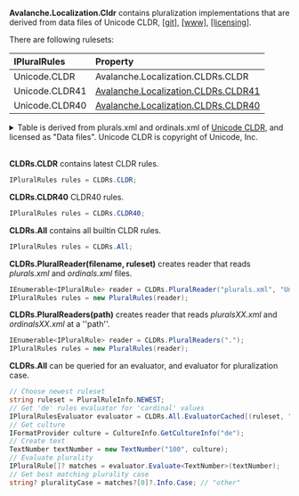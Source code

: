 ﻿<b>Avalanche.Localization.Cldr</b> contains pluralization implementations that are derived from data files of Unicode CLDR, 
[[git]](https://github.com/tagcode/Avalanche.Localization/tree/main/Avalanche.Localization.Cldr), 
[[www]](https://avalanche.fi/Avalanche.Core/Avalanche.Localization/docs/pluralization/cldrs.html), 
[[licensing]](https://avalanche.fi/Avalanche.Core/license/index.html).

There are following rulesets:

| IPluralRules | Property |
|:---------|:--------|
| Unicode.CLDR   | Avalanche.Localization.CLDRs.CLDR |
| Unicode.CLDR41 | [Avalanche.Localization.CLDRs.CLDR41](xref:Unicode.CLDR41)  |
| Unicode.CLDR40 | [Avalanche.Localization.CLDRs.CLDR40](xref:Unicode.CLDR40)  |

<details>
    <summary>Table is derived from plurals.xml and ordinals.xml of <a href="https://cldr.unicode.org/">Unicode CLDR</a>, and licensed as "Data files". Unicode CLDR is copyright of Unicode, Inc.</summary>
    <pre>
UNICODE, INC. LICENSE AGREEMENT - DATA FILES AND SOFTWARE

See Terms of Use for definitions of Unicode Inc.'s
Data Files and Software.

NOTICE TO USER: Carefully read the following legal agreement.
BY DOWNLOADING, INSTALLING, COPYING OR OTHERWISE USING UNICODE INC.'S
DATA FILES ("DATA FILES"), AND/OR SOFTWARE ("SOFTWARE"),
YOU UNEQUIVOCALLY ACCEPT, AND AGREE TO BE BOUND BY, ALL OF THE
TERMS AND CONDITIONS OF THIS AGREEMENT.
IF YOU DO NOT AGREE, DO NOT DOWNLOAD, INSTALL, COPY, DISTRIBUTE OR USE
THE DATA FILES OR SOFTWARE.

COPYRIGHT AND PERMISSION NOTICE

Copyright © 1991-2021 Unicode, Inc. All rights reserved.
Distributed under the Terms of Use in https://www.unicode.org/copyright.html.

Permission is hereby granted, free of charge, to any person obtaining
a copy of the Unicode data files and any associated documentation
(the "Data Files") or Unicode software and any associated documentation
(the "Software") to deal in the Data Files or Software
without restriction, including without limitation the rights to use,
copy, modify, merge, publish, distribute, and/or sell copies of
the Data Files or Software, and to permit persons to whom the Data Files
or Software are furnished to do so, provided that either
(a) this copyright and permission notice appear with all copies
of the Data Files or Software, or
(b) this copyright and permission notice appear in associated
Documentation.

THE DATA FILES AND SOFTWARE ARE PROVIDED "AS IS", WITHOUT WARRANTY OF
ANY KIND, EXPRESS OR IMPLIED, INCLUDING BUT NOT LIMITED TO THE
WARRANTIES OF MERCHANTABILITY, FITNESS FOR A PARTICULAR PURPOSE AND
NONINFRINGEMENT OF THIRD PARTY RIGHTS.
IN NO EVENT SHALL THE COPYRIGHT HOLDER OR HOLDERS INCLUDED IN THIS
NOTICE BE LIABLE FOR ANY CLAIM, OR ANY SPECIAL INDIRECT OR CONSEQUENTIAL
DAMAGES, OR ANY DAMAGES WHATSOEVER RESULTING FROM LOSS OF USE,
DATA OR PROFITS, WHETHER IN AN ACTION OF CONTRACT, NEGLIGENCE OR OTHER
TORTIOUS ACTION, ARISING OUT OF OR IN CONNECTION WITH THE USE OR
PERFORMANCE OF THE DATA FILES OR SOFTWARE.

Except as contained in this notice, the name of a copyright holder
shall not be used in advertising or otherwise to promote the sale,
use or other dealings in these Data Files or Software without prior
written authorization of the copyright holder.
    </pre>
</details>

<br>

<b>CLDRs.CLDR</b> contains latest CLDR rules.

```csharp
IPluralRules rules = CLDRs.CLDR;
```

<b>CLDRs.CLDR40</b> CLDR40 rules.

```csharp
IPluralRules rules = CLDRs.CLDR40;
```

<b>CLDRs.All</b> contains all builtin CLDR rules.

```csharp
IPluralRules rules = CLDRs.All;
```

<b>CLDRs.PluralReader(filename, ruleset)</b> creates reader that reads <em>plurals.xml</em> and <em>ordinals.xml</em> files.

```csharp
IEnumerable<IPluralRule> reader = CLDRs.PluralReader("plurals.xml", "Unicode.CLDR40");
IPluralRules rules = new PluralRules(reader);
```

<b>CLDRs.PluralReaders(path)</b> creates reader that reads <em>pluralsXX.xml</em> and <em>ordinalsXX.xml</em> at a ''path''.

```csharp
IEnumerable<IPluralRule> reader = CLDRs.PluralReaders(".");
IPluralRules rules = new PluralRules(reader);
```

<b>CLDRs.All</b> can be queried for an evaluator, and evaluator for pluralization case.

```csharp
// Choose newest ruleset
string ruleset = PluralRuleInfo.NEWEST;
// Get 'de' rules evaluator for 'cardinal' values
IPluralRulesEvaluator evaluator = CLDRs.All.EvaluatorCached[(ruleset, "cardinal", "de", null, null)];
// Get culture
IFormatProvider culture = CultureInfo.GetCultureInfo("de");
// Create text
TextNumber textNumber = new TextNumber("100", culture);
// Evaluate plurality
IPluralRule[]? matches = evaluator.Evaluate<TextNumber>(textNumber);
// Get best matching plurality case
string? pluralityCase = matches?[0]?.Info.Case; // "other"
```


